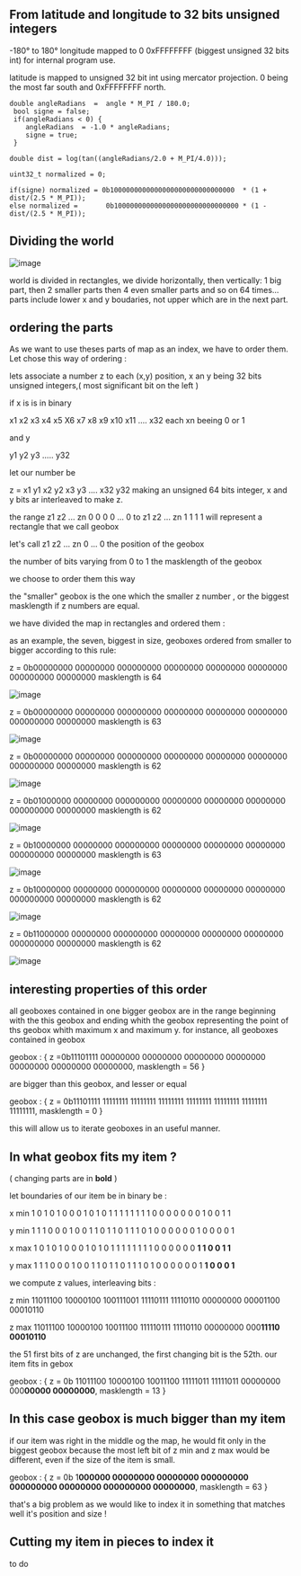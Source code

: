 ## From latitude and longitude to 32 bits unsigned integers
-180° to 180° longitude mapped to 0 0xFFFFFFFF (biggest unsigned 32 bits int) for internal program use.
 
latitude is mapped to unsigned 32 bit int using mercator projection.
0 being the most far south and 0xFFFFFFFF north.
    
    double angleRadians  =  angle * M_PI / 180.0;
     bool signe = false;
     if(angleRadians < 0) {
        angleRadians  = -1.0 * angleRadians;
        signe = true;
     }
    
    double dist = log(tan((angleRadians/2.0 + M_PI/4.0)));
    
    uint32_t normalized = 0;
    
    if(signe) normalized = 0b1000000000000000000000000000000  * (1 + dist/(2.5 * M_PI));
    else normalized =       0b1000000000000000000000000000000 * (1 - dist/(2.5 * M_PI));


## Dividing the world
![image](world.jpg)

world is divided in rectangles, we divide horizontally, then vertically:
1 big part, then 2 smaller parts then 4 even smaller parts and so on 64 times... parts include lower x and y boudaries, not upper which are in the next part.
## ordering the parts
As we want to use theses parts of map as an index, we have to order them. Let chose this way of ordering :

lets associate a number z to each (x,y) position, x an y being 32 bits unsigned integers,( most significant bit on the left )

if x is is in binary

x1 x2 x3 x4 x5 X6 x7 x8 x9 x10 x11  .... x32 each xn beeing 0 or 1

and y

y1 y2 y3 ..... y32

let our number be

z = x1 y1 x2 y2 x3 y3 .... x32 y32 making an unsigned 64 bits integer, x and y bits ar interleaved to make z.

the range  z1 z2 ... zn 0 0 0 0 ... 0 to z1 z2 ... zn 1 1 1 1 will represent a rectangle that we call geobox

let's call z1 z2 ... zn 0 ... 0 the position of the geobox

the number of bits varying from 0 to 1 the masklength of the geobox

we choose to order them this way

the "smaller" geobox is the one which the smaller z number , or the biggest masklength if z numbers  are equal.

we have divided the map in rectangles and ordered them :

as an example, the seven, biggest in size, geoboxes ordered from smaller to bigger according to this rule:



z = 0b00000000 00000000 000000000 00000000 00000000 00000000 000000000 00000000
masklength is 64

![image](world1.jpg)

z = 0b00000000 00000000 000000000 00000000 00000000 00000000 000000000 00000000
masklength is 63

![image](world2.jpg)

z = 0b00000000 00000000 000000000 00000000 00000000 00000000 000000000 00000000
masklength is 62

![image](world4.jpg)

z = 0b01000000 00000000 000000000 00000000 00000000 00000000 000000000 00000000
masklength is 62

![image](world3.jpg)

z = 0b10000000 00000000 000000000 00000000 00000000 00000000 000000000 00000000
masklength is 63

![image](world5.jpg)

z = 0b10000000 00000000 000000000 00000000 00000000 00000000 000000000 00000000
masklength is 62

![image](world7.jpg)

z = 0b11000000 00000000 000000000 00000000 00000000 00000000 000000000 00000000
masklength is 62

![image](world6.jpg)

## interesting properties of this order
all geoboxes contained in one bigger geobox are in the range beginning with the this geobox and ending whith the geobox representing the point of ths geobox whith maximum x and maximum y. for instance, all geoboxes contained in geobox

geobox : { z =0b11101111 00000000 00000000 00000000 00000000 00000000 00000000 00000000, masklength = 56 }

are bigger than this geobox, and lesser or equal

geobox : { z = 0b11101111 11111111 11111111 11111111 11111111 11111111 11111111 11111111, masklength = 0 }

this will allow us to iterate geoboxes in an useful manner.

## In what geobox fits my item ?

( changing parts are in **bold** )

let boundaries of our item be in binary be :

x min  1 0 1 0 1 0 0 0 1 0 1 0 1 1 1 1 1 1 1 1 0 0 0 0 0 0 0 1 0 0 1 1 

y min   1 1 1 0 0 0 1 0 0 1 1 0 1 1 0 1 1 1 0 1 0 0 0 0 0 0 1 0 0 0 0 1

x max  1 0 1 0 1 0 0 0 1 0 1 0 1 1 1 1 1 1 1 1 0 0 0 0 0 0 **1 1 0 0 1 1**

y max   1 1 1 0 0 0 1 0 0 1 1 0 1 1 0 1 1 1 0 1 0 0 0 0 0 0 1 **1 0 0 0 1**

we compute z values, interleaving bits :

z min  11011100 10000100 100111001 11110111 11110110 00000000 00001100 00010110

z max  11011100 10000100 10011100 111110111 11110110 00000000 000**11110 00010110**

the 51 first bits of z are unchanged, the first changing bit is the 52th. our item fits in gebox

geobox : { z = 0b 11011100 10000100 10011100 11111011 11111011 00000000 000**00000 00000000**, masklength = 13 }


## In this case geobox is much bigger than my item

if our item was right in the middle og the map, he would fit only in the biggest geobox because the most left bit of z min and z max would be different, even if the size of the item is small.

geobox : { z = 0b 1**000000 00000000 00000000 000000000 000000000 00000000 000000000 00000000**, masklength = 63 }

that's a big problem as we would like to index it in something that matches well it's position and size !

## Cutting my item in pieces to index it

to do
